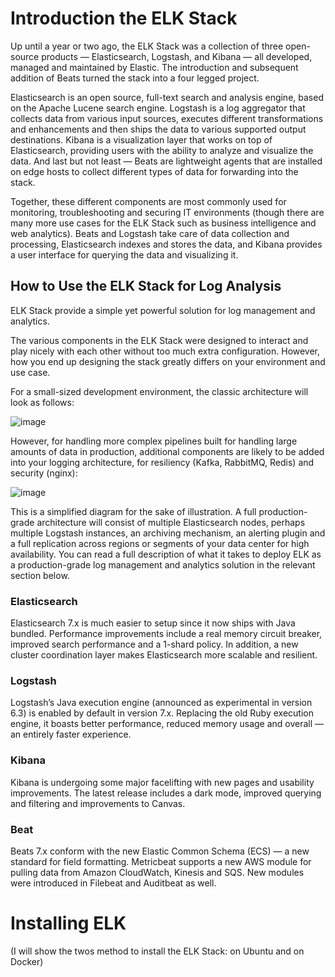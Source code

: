 # Introduction the ELK Stack
Up until a year or two ago, the ELK Stack was a collection of three open-source products — Elasticsearch, Logstash, and Kibana — all developed, managed and maintained by Elastic. The introduction and subsequent addition of Beats turned the stack into a four legged project.

Elasticsearch is an open source, full-text search and analysis engine, based on the Apache Lucene search engine. Logstash is a log aggregator that collects data from various input sources, executes different transformations and enhancements and then ships the data to various supported output destinations. Kibana is a visualization layer that works on top of Elasticsearch, providing users with the ability to analyze and visualize the data. And last but not least — Beats are lightweight agents that are installed on edge hosts to collect different types of data for forwarding into the stack.

Together, these different components are most commonly used for monitoring, troubleshooting and securing IT environments (though there are many more use cases for the ELK Stack such as business intelligence and web analytics). Beats and Logstash take care of data collection and processing, Elasticsearch indexes and stores the data, and Kibana provides a user interface for querying the data and visualizing it.

## How to Use the ELK Stack for Log Analysis

ELK Stack provide a simple yet powerful solution for log management and analytics.

The various components in the ELK Stack were designed to interact and play nicely with each other without too much extra configuration. However, how you end up designing the stack greatly differs on your environment and use case.

For a small-sized development environment, the classic architecture will look as follows:

![image](https://user-images.githubusercontent.com/75883087/165431578-6e58e3c8-fd74-41e6-bffb-efc39a0ed5cf.png)

However, for handling more complex pipelines built for handling large amounts of data in production, additional components are likely to be added into your logging architecture, for resiliency (Kafka, RabbitMQ, Redis) and security (nginx):

![image](https://user-images.githubusercontent.com/75883087/165431607-eb92c2c4-f76f-45c0-bc82-a713e1b9b217.png)

This is a simplified diagram for the sake of illustration. A full production-grade architecture will consist of multiple Elasticsearch nodes, perhaps multiple Logstash instances, an archiving mechanism, an alerting plugin and a full replication across regions or segments of your data center for high availability. You can read a full description of what it takes to deploy ELK as a production-grade log management and analytics solution in the relevant section below.

### Elasticsearch
Elasticsearch 7.x is much easier to setup since it now ships with Java bundled. Performance improvements include a real memory circuit breaker, improved search performance and a 1-shard policy. In addition, a new cluster coordination layer makes Elasticsearch more scalable and resilient. 

### Logstash
Logstash’s Java execution engine (announced as experimental in version 6.3) is enabled by default in version 7.x. Replacing the old Ruby execution engine, it boasts better performance, reduced memory usage and overall — an entirely faster experience.

### Kibana
Kibana is undergoing some major facelifting with new pages and usability improvements. The latest release includes a dark mode, improved querying and filtering and improvements to Canvas.

### Beat
Beats 7.x conform with the new Elastic Common Schema (ECS) — a new standard for field formatting. Metricbeat supports a new AWS module for pulling data from Amazon CloudWatch, Kinesis and SQS. New modules were introduced in Filebeat and Auditbeat as well.

# Installing ELK
(I will show the twos method to install the ELK Stack: on Ubuntu and on Docker)
